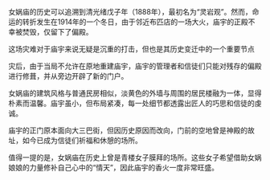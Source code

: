 女娲庙的历史可以追溯到清光绪戊子年（1888年），最初名为“灵岩观”。然而，命运的转折发生在1914年的一个冬日，由于邻近布匹店的一场大火，庙宇的正殿不幸被焚毁，仅留下了偏殿。

这场灾难对于庙宇来说无疑是沉重的打击，但也是其历史变迁中的一个重要节点

灾后，由于当局不允许在原地重建庙宇，庙宇的管理者和信徒们只能对残存的偏殿进行修葺，并从旁边开辟了新的门户。

女娲庙的建筑风格与普通民房相似，淡黄色的外墙与周围的居民楼融为一体，显得朴素而温馨。庙宇虽小，但布局紧凑，每一处细节都透露出匠人的巧思和信徒的虔诚。

庙宇的正门原本面向大三巴街，但因历史原因而改向，门前的空地曾是神殿的故址，如今已成为信徒们祈福和休憩的场所。

值得一提的是，女娲庙在历史上曾是青楼女子膜拜的场所。这些女子希望借助女娲娘娘的力量修补自己心中的“情天”，因此庙宇的香火一度非常旺盛。